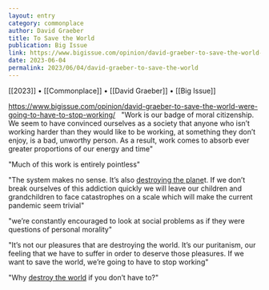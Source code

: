 ```yaml
---
layout: entry
category: commonplace
author: David Graeber
title: To Save the World
publication: Big Issue
link: https://www.bigissue.com/opinion/david-graeber-to-save-the-world-were-going-to-have-to-stop-working/
date: 2023-06-04
permalink: 2023/06/04/david-graeber-to-save-the-world
---
```


[[2023]] • [[Commonplace]] • [[David Graeber]] • [[Big Issue]]

https://www.bigissue.com/opinion/david-graeber-to-save-the-world-were-going-to-have-to-stop-working/
 
"Work is our badge of moral citizenship. We seem to have convinced ourselves as a society that anyone who isn’t working harder than they would like to be working, at something they don’t enjoy, is a bad, unworthy person. As a result, work comes to absorb ever greater proportions of our energy and time"

"Much of this work is entirely pointless"

"The system makes no sense. It’s also [destroying the plane](https://wordpress.bigissue.com/opinion/climate-concern-is-distinctly-unremarkable-why-is-not-more-being-done/)t. If we don’t break ourselves of this addiction quickly we will leave our children and grandchildren to face catastrophes on a scale which will make the current pandemic seem trivial"

"we’re constantly encouraged to look at social problems as if they were questions of personal morality"

"It’s not our pleasures that are destroying the world. It’s our puritanism, our feeling that we have to suffer in order to deserve those pleasures. If we want to save the world, we’re going to have to stop working"

"Why [destroy the world](https://wordpress.bigissue.com/latest/when-it-comes-to-climate-the-future-generations-pledge-is-the-only-way/) if you don’t have to?"
